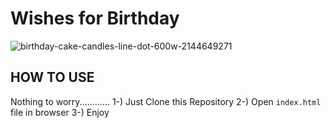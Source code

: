 # Wishes for Birthday
![birthday-cake-candles-line-dot-600w-2144649271](https://user-images.githubusercontent.com/95665347/166090792-ab0ff99d-2a99-442c-9396-585c63283a42.jpg)

 
## HOW TO USE

Nothing to worry............
1-) Just Clone this Repository
2-) Open ``index.html`` file in browser
3-) Enjoy
